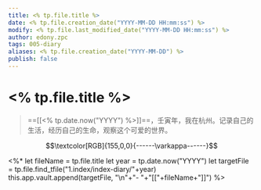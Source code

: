 ```yaml
---
title: <% tp.file.title %>
date: <% tp.file.creation_date("YYYY-MM-DD HH:mm:ss") %>
modify: <% tp.file.last_modified_date("YYYY-MM-DD HH:mm:ss") %>
author: edony.zpc
tags: 005-diary
aliases: <% tp.file.creation_date("YYYY-MM-DD") %>
publish: false
---
```


# <% tp.file.title %>
> ==[[<% tp.date.now("YYYY") %>]]==，壬寅年，我在杭州。记录自己的生活，经历自己的生命，观察这个可爱的世界。


$$\textcolor[RGB]{155,0,0}{------\varkappa------}$$

<%* 
    let fileName = tp.file.title
    let year = tp.date.now("YYYY")
    let targetFile = tp.file.find_tfile("1.index/index-diary/"+year)
    this.app.vault.append(targetFile, "\n"+"- "+"[["+fileName+"]]")
%>